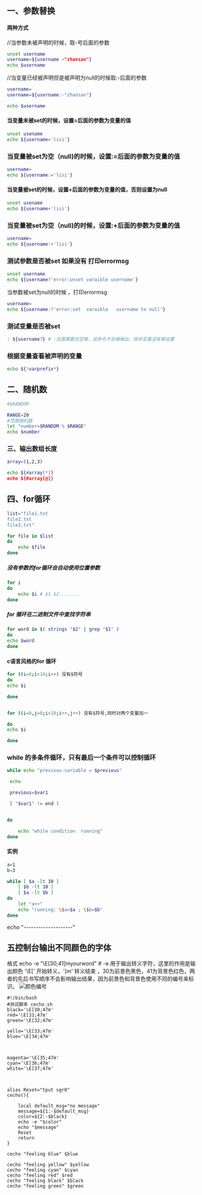 ## 一、参数替换
#### 两种方式
//当参数未被声明的时候，取-号后面的参数
```bash
unset username
username=${username -"zhansan"}
echo $username
```
//当变量已经被声明但是被声明为null的时候取:-后面的参数
```bash
username=
username=${username:-"zhansan"}

echo $username
```

#### 当变量未被set的时候，设置=后面的参数为变量的值
```bash
unset usename 
echo ${username='lisi'}
```
### 当变量被set为空（null)的时候，设置:=后面的参数为变量的值
```bash
username=
echo ${username:='lisi'}
```

#### 当变量被set的时候，设置+后面的参数为变量的值，否则设置为null
```bash
unset usename 
echo ${username+'lisi'}
```

### 当变量被set为空（null)的时候，设置:+后面的参数为变量的值
```bash
username=
echo ${username:+'lisi'}
```

### 测试参数是否被set 如果没有 打印errormsg
```bash
unset username
echo ${username?'error:unset varaible username'}
```

当参数被set为null的时候 ，打印errormsg

```bash
username=
echo ${username:?'error:set  varaible   username to null'}
```



### 测试变量是否被set
```bash
: ${username?} # :后面需要加空格，该命令不会被输出，除非变量没有被设置
```

### 根据变量查看被声明的变量


```bash
echo ${!varprefix*}
```

## 二、随机数



```bash
#$RANDOM

RANGE=20
#范围随机数
let "number=$RANDOM % $RANGE"
echo $number
```

### 三、输出数组长度



```bash
array=(1,2,3)

echo ${#array[*])
echo ${#array[@]}
```

## 四、for循环



```bash
list="file1.txt
file2.txt
file3.txt"

for file in $list
do
	echo $file
done
```

##### 没有参数的for循环会自动使用位置参数


```bash
for i
do
	echo $i # $1 $2........
done
```

##### for 循环在二进制文件中查找字符串

```bash
for word in $( strings "$2" | grep "$1" )
do 
echo $word
done
```



#### c语言风格的for 循环

```bash
for ((i=0;i<10;i++) 没有$符号
do
echo $i

done


for ((i=0,j=0;i<10;i++,j++) 没有$符号,同时对两个变量加一

do
echo $i

done
```

### while 的多条件循环，只有最后一个条件可以控制循环


```bash
while echo "previous-variable = $previous"

 echo

 previous=$var1

 [ "$var1" != end ] 


do 

	echo "while condition  running"
done
```

#### 实例


```bash
a=1
b=3

while [ $a -lt 10 ]
	[ $b -lt 10 ]
	[ $a -lt $b ]
do
	let "a++"
	echo "running: \$a=$a ; \$b=$b"
done
```


echo "--------------------"



## 五控制台输出不同颜色的字体

格式
echo -e "\E[30;41]myourword" # -e 用于输出转义字符，这里的作用是输出颜色 '\E[' 开始转义，']m' 转义结束 ，30为前景色黑色，41为背景色红色，两者的先后书写顺序不会影响输出结果，因为前景色和背景色使用不同的编号来标识。
![颜色编号](https://img-blog.csdnimg.cn/20201009102737384.png?x-oss-process=image/watermark,type_ZmFuZ3poZW5naGVpdGk,shadow_10,text_aHR0cHM6Ly9ibG9nLmNzZG4ubmV0L3dlaXhpbl80NDU5NjczNQ==,size_16,color_FFFFFF,t_70#pic_center)

```shell 
#!/bin/bash
#测试脚本 cecho.sh
black='\E[30;47m'
red='\E[31;47m'
green='\E[32;47m'

yello='\E[33;47m'
blue='\E[34;47m'



magenta='\E[35;47m'
cyan='\E[36;47m'
white='\E[37;47m'



alias Reset="tput sgr0"
cecho(){

	local default_msg="no message"
	message=${1:-$default_msg}
	color=${2:-$black}
	echo -e "$color"
	echo "$message"
	Reset
	return
}

cecho "feeling blue" $blue

cecho "feeling yellow" $yellow
cecho "feeling cyan" $cyan
cecho "feeling red" $red
cecho "feeling black" $black
cecho "feeling green" $green
```
